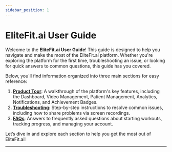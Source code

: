 ```yaml
---
sidebar_position: 1
---
```

# EliteFit.ai User Guide

Welcome to the **EliteFit.ai User Guide**! This guide is designed to help you navigate and make the most of the EliteFit.ai platform. Whether you're exploring the platform for the first time, troubleshooting an issue, or looking for quick answers to common questions, this guide has you covered.

Below, you'll find information organized into three main sections for easy reference:

1. [**Product Tour**](./category/product-tour): A walkthrough of the platform's key features, including the Dashboard, Video Management, Patient Management, Analytics, Notifications, and Achievement Badges.
2. [**Troubleshooting**](./category/troubleshooting): Step-by-step instructions to resolve common issues, including how to share problems via screen recordings.
3. [**FAQs**](./category/frequently-asked-questions): Answers to frequently asked questions about starting workouts, tracking progress, and managing your account.

Let’s dive in and explore each section to help you get the most out of EliteFit.ai!

---
